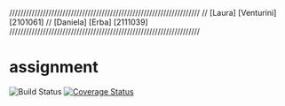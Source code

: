 ////////////////////////////////////////////////////////////////////
// [Laura] [Venturini] [2101061]
// [Daniela] [Erba] [2111039]
////////////////////////////////////////////////////////////////////
# assignment

![Build Status](https://github.com/VentiLaura/assignment/actions/workflows/build.yml/badge.svg)
[![Coverage Status](https://coveralls.io/repos/github/VentiLaura/assignment/badge.svg?branch=main&nocache=1)](https://coveralls.io/github/VentiLaura/assignment?branch=develop)